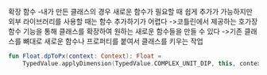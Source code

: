 확장 함수
-내가 만든 클래스의 경우 새로운 함수가 필요할 때 쉽게 추가가 가능하지만 외부 라이브러리를 사용할 때는 함수 추가하기가 어렵다
->코틀린에서 제공하는 호가장 함수 기능을 통해 클래스를 확장하여 원하는 새로운 함수들을 만들 수 있다
->기존 클래스를 뼈대로 새로운 함수나 프로퍼티를 붙여서 클래스를 키우는 작업


```kotlin
fun Float.dpToPx(context: Context): Float =
    TypedValue.applyDimension(TypedValue.COMPLEX_UNIT_DIP, this, context.resources.displayMetrics)
```
